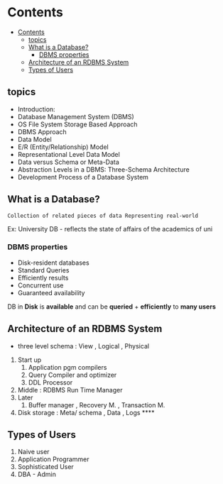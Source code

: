 # Contents
- [Contents](#contents)
  - [topics](#topics)
  - [What is a Database?](#what-is-a-database)
    - [DBMS properties](#dbms-properties)
  - [Architecture of an RDBMS System](#architecture-of-an-rdbms-system)
  - [Types of Users](#types-of-users)

## topics
-  Introduction:
-  Database Management System (DBMS)
-  OS File System Storage Based Approach
-  DBMS Approach
-  Data Model
-  E/R (Entity/Relationship) Model
-  Representational Level Data Model
-  Data versus Schema or Meta-Data
-  Abstraction Levels in a DBMS: Three-Schema Architecture
-  Development Process of a Database System

## What is a Database?
```
Collection of related pieces of data Representing real-world 
```

Ex: University DB - reflects the state of affairs of the academics of uni

### DBMS properties

- Disk-resident databases
- Standard Queries
- Efficiently results
- Concurrent use 
- Guaranteed availability 

DB in **Disk** is **available** and can be **queried** + **efficiently** to **many users** 


## Architecture of an RDBMS System
- three level schema : View , Logical , Physical 
1. Start up
   1. Application pgm compilers
   2. Query Compiler and optimizer
   3. DDL Processor 
2. Middle : RDBMS Run Time Manager 
3. Later
   1. Buffer manager , Recovery M. , Transaction M. 
4. Disk storage : Meta/ schema , Data , Logs ****


## Types of Users
1. Naive user 
2. Application Programmer 
3. Sophisticated User 
4. DBA - Admin
